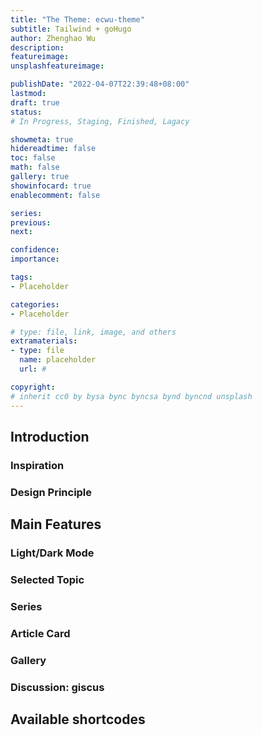 ```yaml
---
title: "The Theme: ecwu-theme"
subtitle: Tailwind + goHugo
author: Zhenghao Wu
description: 
featureimage: 
unsplashfeatureimage: 

publishDate: "2022-04-07T22:39:48+08:00"
lastmod: 
draft: true
status: 
# In Progress, Staging, Finished, Lagacy

showmeta: true
hidereadtime: false
toc: false
math: false
gallery: true
showinfocard: true
enablecomment: false

series:
previous:
next:

confidence: 
importance: 

tags:
- Placeholder

categories:
- Placeholder

# type: file, link, image, and others
extramaterials:
- type: file
  name: placeholder
  url: #

copyright: 
# inherit cc0 by bysa bync byncsa bynd byncnd unsplash
---
```


## Introduction

### Inspiration

### Design Principle

## Main Features

### Light/Dark Mode

### Selected Topic

### Series

### Article Card

### Gallery

### Discussion: giscus

## Available shortcodes

